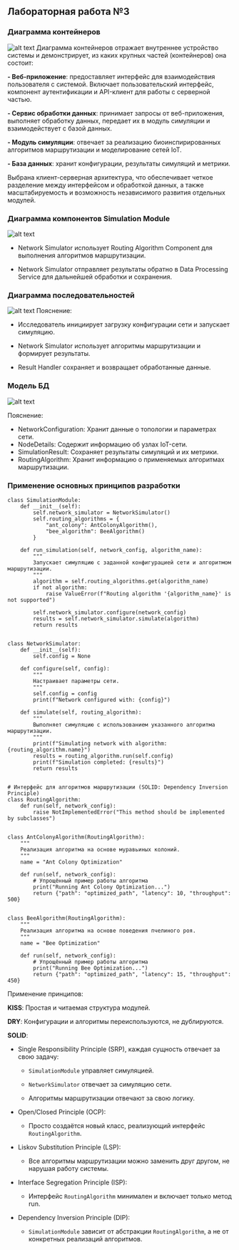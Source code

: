 ## Лабораторная работа №3

### Диаграмма контейнеров
![alt text](image-1.png)
Диаграмма контейнеров отражает внутреннее устройство системы и демонстрирует, из каких крупных частей (контейнеров) она состоит:

**- Веб-приложение**: предоставляет интерфейс для взаимодействия пользователя с системой. Включает пользовательский интерфейс, компонент аутентификации и API-клиент для работы с серверной частью.

**- Сервис обработки данных**: принимает запросы от веб-приложения, выполняет обработку данных, передает их в модуль симуляции и взаимодействует с базой данных.

**- Модуль симуляции**: отвечает за реализацию биоинспирированных алгоритмов маршрутизации и моделирование сетей IoT.

**- База данных**: хранит конфигурации, результаты симуляций и метрики.

Выбрана клиент-серверная архитектура, что обеспечивает четкое разделение между интерфейсом и обработкой данных, а также масштабируемость и возможность независимого развития отдельных модулей.

### Диаграмма компонентов Simulation Module
![alt text](image-2.png)

- Network Simulator использует Routing Algorithm Component для выполнения алгоритмов маршрутизации.

- Network Simulator отправляет результаты обратно в Data Processing Service для дальнейшей обработки и сохранения.


### Диаграмма последовательностей
![alt text](image-4.png)
Пояснение:

- Исследователь инициирует загрузку конфигурации сети и запускает симуляцию.

- Network Simulator использует алгоритмы маршрутизации и формирует результаты.

- Result Handler сохраняет и возвращает обработанные данные.

### Модель БД
![alt text](image.png)

Пояснение:

- NetworkConfiguration: Хранит данные о топологии и параметрах сети.
- NodeDetails: Содержит информацию об узлах IoT-сети.
- SimulationResult: Сохраняет результаты симуляций и их метрики.
- RoutingAlgorithm: Хранит информацию о применяемых алгоритмах маршрутизации.

### Применение основных принципов разработки
```# Пример реализации Simulation Module
class SimulationModule:
    def __init__(self):
        self.network_simulator = NetworkSimulator()
        self.routing_algorithms = {
            "ant_colony": AntColonyAlgorithm(),
            "bee_algorithm": BeeAlgorithm()
        }

    def run_simulation(self, network_config, algorithm_name):
        """
        Запускает симуляцию с заданной конфигурацией сети и алгоритмом маршрутизации.
        """
        algorithm = self.routing_algorithms.get(algorithm_name)
        if not algorithm:
            raise ValueError(f"Routing algorithm '{algorithm_name}' is not supported")

        self.network_simulator.configure(network_config)
        results = self.network_simulator.simulate(algorithm)
        return results


class NetworkSimulator:
    def __init__(self):
        self.config = None

    def configure(self, config):
        """
        Настраивает параметры сети.
        """
        self.config = config
        print(f"Network configured with: {config}")

    def simulate(self, routing_algorithm):
        """
        Выполняет симуляцию с использованием указанного алгоритма маршрутизации.
        """
        print(f"Simulating network with algorithm: {routing_algorithm.name}")
        results = routing_algorithm.run(self.config)
        print(f"Simulation completed: {results}")
        return results


# Интерфейс для алгоритмов маршрутизации (SOLID: Dependency Inversion Principle)
class RoutingAlgorithm:
    def run(self, network_config):
        raise NotImplementedError("This method should be implemented by subclasses")


class AntColonyAlgorithm(RoutingAlgorithm):
    """
    Реализация алгоритма на основе муравьиных колоний.
    """
    name = "Ant Colony Optimization"

    def run(self, network_config):
        # Упрощённый пример работы алгоритма
        print("Running Ant Colony Optimization...")
        return {"path": "optimized_path", "latency": 10, "throughput": 500}


class BeeAlgorithm(RoutingAlgorithm):
    """
    Реализация алгоритма на основе поведения пчелиного роя.
    """
    name = "Bee Optimization"

    def run(self, network_config):
        # Упрощённый пример работы алгоритма
        print("Running Bee Optimization...")
        return {"path": "optimized_path", "latency": 15, "throughput": 450}

```
Применение принципов:

**KISS**: Простая и читаемая структура модулей.

**DRY**: Конфигурации и алгоритмы переиспользуются, не дублируются.

**SOLID**:

* Single Responsibility Principle (SRP), каждая сущность отвечает за свою задачу:

   + ```SimulationModule``` управляет симуляцией.

   + ```NetworkSimulator``` отвечает за симуляцию сети.

   + Алгоритмы маршрутизации отвечают за свою логику.

* Open/Closed Principle (OCP):

  + Просто создаётся новый класс, реализующий интерфейс ```RoutingAlgorithm```.

* Liskov Substitution Principle (LSP):

  + Все алгоритмы маршрутизации можно заменить друг другом, не нарушая работу системы.

* Interface Segregation Principle (ISP):

  + Интерфейс ```RoutingAlgorithm``` минимален и включает только метод run.

* Dependency Inversion Principle (DIP):

  + ```SimulationModule``` зависит от абстракции ```RoutingAlgorithm```, а не от конкретных реализаций алгоритмов.
